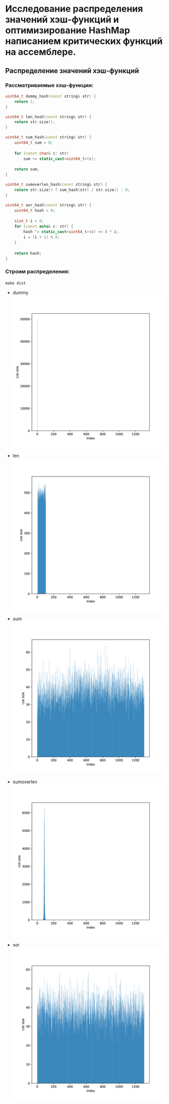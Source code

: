 # Исследование распределения значений хэш-функций и оптимизирование HashMap написанием критических функций на ассемблере.

## Распределение значений хэш-функций

### Рассматриваемые хэш-функции:

```cpp
uint64_t dummy_hash(const string& str) {
	return 1;
}
```

```cpp
uint64_t len_hash(const string& str) {
	return str.size();
}
```

```cpp
uint64_t sum_hash(const string& str) {
	uint64_t sum = 0;
	
	for (const char& c: str)
		sum += static_cast<uint64_t>(c);

	return sum;
}
```

```cpp
uint64_t sumoverlen_hash(const string& str) {
	return str.size() ? sum_hash(str) / str.size() : 0;
}
```

```cpp
uint64_t xor_hash(const string& str) {
	uint64_t hash = 0;
	
	size_t i = 0;
	for (const auto& c: str) {
		hash ^= static_cast<uint64_t>(c) << 8 * i;
		i = (i + 1) % 8;
	}
	
	return hash;
}
```

### Строим распределения: 

`make dist`

+ dummy
![alt text](https://github.com/InversionSpaces/HashMap/blob/master/results/dist/dummy_dist.jpg "dummy")

+ len 
![alt text](https://github.com/InversionSpaces/HashMap/blob/master/results/dist/len_dist.jpg "len")

+ sum
![alt text](https://github.com/InversionSpaces/HashMap/blob/master/results/dist/sum_dist.jpg "sum")

+ sumoverlen
![alt text](https://github.com/InversionSpaces/HashMap/blob/master/results/dist/sumoverlen_dist.jpg "sumoverlen")

+ xor
![alt text](https://github.com/InversionSpaces/HashMap/blob/master/results/dist/xor_dist.jpg "xor")
